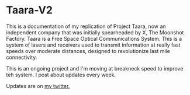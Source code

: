 # Taara-V2

This is a documentation of my replication of Project Taara, now an independent company that was initially spearheaded by X, The Moonshot Factory. Taara is a Free Space Optical Communications System. This is a system of lasers and receivers used to transmit information at really fast speeds over moderate distances, designed to revolutionize last mile connectivity. 

This is an ongoing project and I'm moving at breakneck speed to improve teh system. I post about updates every week.

Updates are on [my twitter.](https://x.com/harishvin_s)
